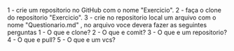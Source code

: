 1 - crie um repositorio no GitHub com o nome "Exercicio".
2 - faça o clone do repositorio "Exercicio".
3 - crie no repositorio local um arquivo com o nome "Questionario.md" , no arquivo voce devera fazer as seguintes perguntas
 1 - O que e clone?
 2 - O que e comit?
 3 - O que e um repositorio?
 4 - O que e pull?
 5 - O que e um vcs?
